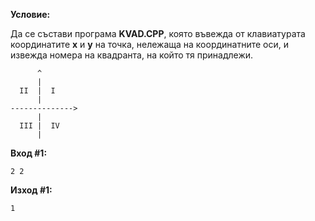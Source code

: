 **Условие:**

Да се състави програма **KVAD.CPP**, която въвежда от клавиатурата координатите **x** и **y** на точка, нележаща на координатните оси, и извежда номера на квадранта, на който тя принадлежи.

		  ^
		  |
	  II  |  I
		  |
	-------------->
		  |
	  III |  IV
		  |

**Вход #1:**

	2 2

**Изход #1:**

	1